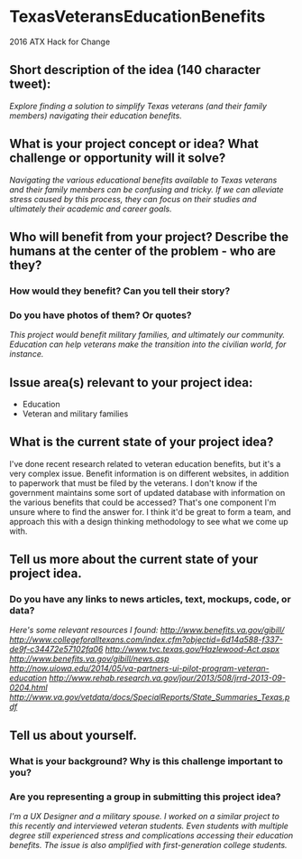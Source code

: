 # TexasVeteransEducationBenefits
2016 ATX Hack for Change
## Short description of the idea (140 character tweet):

_Explore finding a solution to simplify Texas veterans (and their family members) navigating their education benefits._

## What is your project concept or idea? What challenge or opportunity will it solve?

_Navigating the various educational benefits available to Texas veterans and their family members can be confusing and tricky. If we can alleviate stress caused by this process, they can focus on their studies and ultimately their academic and career goals._

## Who will benefit from your project? Describe the humans at the center of the problem - who are they? 
### How would they benefit? Can you tell their story?
### Do you have photos of them? Or quotes?

_This project would benefit military families, and ultimately our community. Education can help veterans make the transition into the civilian world, for instance._

## Issue area(s) relevant to your project idea:


- Education
- Veteran and military families

## What is the current state of your project idea?

I've done recent research related to veteran education benefits, but it's a very complex issue. Benefit information is on different websites, in addition to paperwork that must be filed by the veterans. I don't know if the government maintains some sort of updated database with information on the various benefits that could be accessed? That's one component I'm unsure where to find the answer for. I think it'd be great to form a team, and approach this with a design thinking methodology to see what we come up with. 

## Tell us more about the current state of your project idea.
### Do you have any links to news articles, text, mockups, code, or data?

_Here's some relevant resources I found:
http://www.benefits.va.gov/gibill/
http://www.collegeforalltexans.com/index.cfm?objectid=6d14a588-f337-de9f-c34472e57102fa06
http://www.tvc.texas.gov/Hazlewood-Act.aspx
http://www.benefits.va.gov/gibill/news.asp
http://now.uiowa.edu/2014/05/va-partners-ui-pilot-program-veteran-education
http://www.rehab.research.va.gov/jour/2013/508/jrrd-2013-09-0204.html
http://www.va.gov/vetdata/docs/SpecialReports/State_Summaries_Texas.pdf_

## Tell us about yourself. 
### What is your background? Why is this challenge important to you? 
### Are you representing a group in submitting this project idea? 

_I'm a UX Designer and a military spouse. I worked on a similar project to this recently and interviewed veteran students. Even students with multiple degree still experienced stress and complications accessing their education benefits. The issue is also amplified with first-generation college students._
